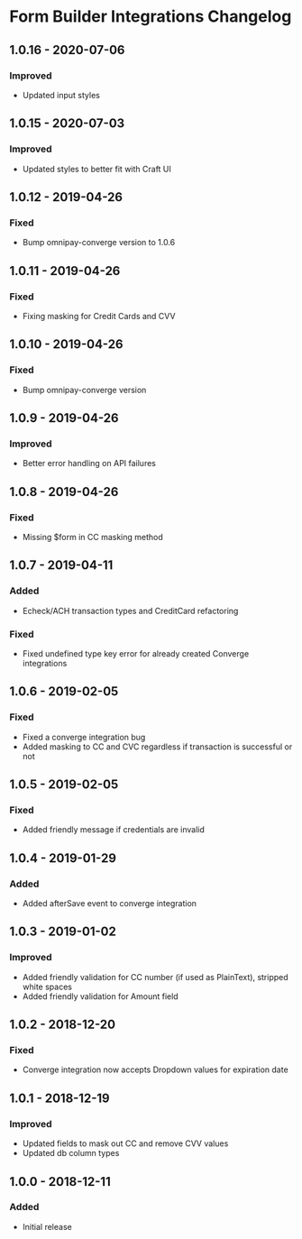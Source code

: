 # Form Builder Integrations Changelog

## 1.0.16 - 2020-07-06

### Improved
- Updated input styles

## 1.0.15 - 2020-07-03

### Improved
- Updated styles to better fit with Craft UI

## 1.0.12 - 2019-04-26

### Fixed
- Bump omnipay-converge version to 1.0.6

## 1.0.11 - 2019-04-26

### Fixed
- Fixing masking for Credit Cards and CVV

## 1.0.10 - 2019-04-26

### Fixed
- Bump omnipay-converge version 

## 1.0.9 - 2019-04-26

### Improved
- Better error handling on API failures

## 1.0.8 - 2019-04-26

### Fixed
- Missing $form in CC masking method

## 1.0.7 - 2019-04-11

### Added
- Echeck/ACH transaction types and CreditCard refactoring

### Fixed
- Fixed undefined type key error for already created Converge integrations

## 1.0.6 - 2019-02-05

### Fixed
- Fixed a converge integration bug
- Added masking to CC and CVC regardless if transaction is successful or not

## 1.0.5 - 2019-02-05

### Fixed
- Added friendly message if credentials are invalid

## 1.0.4 - 2019-01-29

### Added
- Added afterSave event to converge integration

## 1.0.3 - 2019-01-02

### Improved
- Added friendly validation for CC number (if used as PlainText), stripped white spaces
- Added friendly validation for Amount field

## 1.0.2 - 2018-12-20

### Fixed
- Converge integration now accepts Dropdown values for expiration date


## 1.0.1 - 2018-12-19

### Improved
- Updated fields to mask out CC and remove CVV values
- Updated db column types

## 1.0.0 - 2018-12-11

### Added
- Initial release
